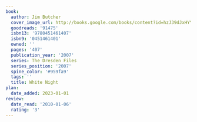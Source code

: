 ```yaml
---
book:
  author: Jim Butcher
  cover_image_url: http://books.google.com/books/content?id=hzJ39dJxHYYC&printsec=frontcover&img=1&zoom=1&edge=curl&source=gbs_api
  goodreads: '91475'
  isbn13: '9780451461407'
  isbn9: '0451461401'
  owned: ''
  pages: '407'
  publication_year: '2007'
  series: The Dresden Files
  series_position: '2007'
  spine_color: '#959fa9'
  tags: ''
  title: White Night
plan:
  date_added: 2023-01-01
review:
  date_read: '2010-01-06'
  rating: '3'
---
```

